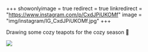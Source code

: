 +++
showonlyimage = true
redirect = true
linkredirect = "https://www.instagram.com/p/CxdJPiUKOMf"
image = "img/instagram/IG_CxdJPiUKOMf.jpg"
+++

Drawing some cozy teapots for the cozy season 🧡

![](/img/portfolio/IG_CxdJPiUKOMf.jpg)